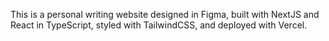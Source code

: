 This is a personal writing website designed in Figma, built with NextJS and React in TypeScript, styled with TailwindCSS, and deployed with Vercel.
